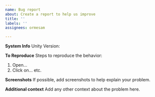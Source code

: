 ```yaml
---
name: Bug report
about: Create a report to help us improve
title: ''
labels: ''
assignees: ormesam

---
```


**System Info**
Unity Version:

**To Reproduce**
Steps to reproduce the behavior:
1. Open...
2. Click on...
etc.

**Screenshots**
If possible, add screenshots to help explain your problem.

**Additional context**
Add any other context about the problem here.
